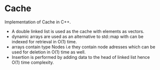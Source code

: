 # Cache
Implementation of Cache in C++.
- A double linked list is used as the cache with elements as vectors.
- dynamic arrays are used as an alternative to std::map with can be indexed for retrieval in O(1) time.
- arrays contain type Nodes i.e they contain node adresses which can be used for  deletion in O(1) time as well.
- Insertion is performed by adding data to the head of linked list hence O(1) time complexity.
